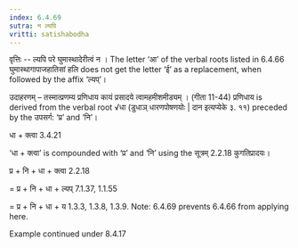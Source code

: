 ```yaml
---
index: 6.4.69
sutra: न ल्यपि
vritti: satishabodha
---
```






वृत्तिः -- ल्यपि परे घुमास्थादेरीत्वं न । The letter ‘आ’ of the verbal roots listed in 6.4.66 घुमास्थागापाजहातिसां हलि does not get the letter ‘ई’ as a replacement, when followed by the affix ‘ल्यप्’।


उदाहरणम् – तस्मात्प्रणम्य प्रणिधाय कायं प्रसादये त्वामहमीशमीड्यम्‌ । (गीता 11-44) प्रणिधाय is derived from the verbal root √धा (डुधाञ् धारणपोषणयोः | दान इत्यप्येके ३. ११) preceded by the उपसर्ग: ‘प्र’ and ‘नि’।


धा + क्त्वा 3.4.21

‘धा + क्त्वा’ is compounded with ‘प्र’ and ‘नि’ using the सूत्रम् 2.2.18 कुगतिप्रादयः।

प्र + नि + धा + क्त्वा 2.2.18

= प्र + नि + धा + ल्यप् 7.1.37, 1.1.55

= प्र + नि + धा + य 1.3.3, 1.3.8, 1.3.9. Note: 6.4.69 prevents 6.4.66 from applying here.


Example continued under 8.4.17

